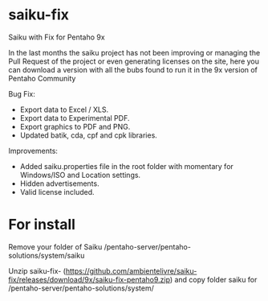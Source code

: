# saiku-fix
Saiku with Fix for Pentaho 9x

In the last months the saiku project has not been improving or managing the Pull Request of the project or even generating licenses on the site, here you can download a version with all the bubs found to run it in the 9x version of Pentaho Community

Bug Fix:
- Export data to Excel / XLS.
- Export data to Experimental PDF.
- Export graphics to PDF and PNG.
- Updated batik, cda, cpf and cpk libraries.

Improvements:
- Added saiku.properties file in the root folder with momentary for Windows/ISO and Location settings.
- Hidden advertisements.
- Valid license included. 

# For install

Remove your folder of Saiku  <yourpehtahopath>/pentaho-server/pentaho-solutions/system/saiku
  
Unzip saiku-fix-<Releaseversion> (https://github.com/ambientelivre/saiku-fix/releases/download/9x/saiku-fix-pentaho9.zip) and copy folder saiku for <yourpehtahopath>/pentaho-server/pentaho-solutions/system/

